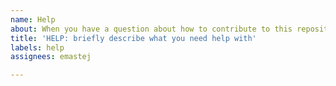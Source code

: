 ```yaml
---
name: Help
about: When you have a question about how to contribute to this repository
title: 'HELP: briefly describe what you need help with'
labels: help
assignees: emastej

---
```



